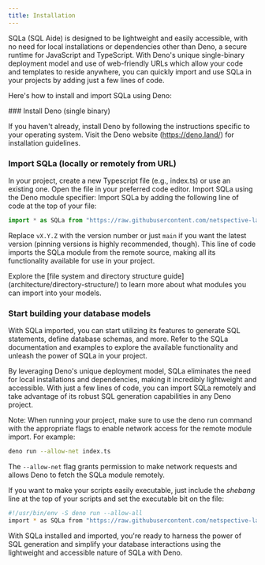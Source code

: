 ```yaml
---
title: Installation
---
```



SQLa (SQL Aide) is designed to be lightweight and easily accessible, with no
need for local installations or dependencies other than Deno, a secure runtime
for JavaScript and TypeScript. With Deno's unique single-binary deployment model
and use of web-friendly URLs which allow your code and templates to reside
anywhere, you can quickly import and use SQLa in your projects by adding just a
few lines of code.

Here's how to install and import SQLa using Deno:

<Steps>
### Install Deno (single binary)

If you haven't already, install Deno by following the instructions specific to
your operating system. Visit the Deno website (https://deno.land/) for installation
guidelines.

### Import SQLa (locally or remotely from URL)

In your project, create a new Typescript file (e.g., index.ts) or use an existing
one. Open the file in your preferred code editor. Import SQLa using the Deno
module specifier: Import SQLa by adding the following line of code at the top
of your file:

```typescript
import * as SQLa from "https://raw.githubusercontent.com/netspective-labs/sql-aide/vX.Y.Z/mod.ts";
```

Replace `vX.Y.Z` with the version number or just `main` if you want the latest
version (pinning versions is highly recommended, though). This line of code
imports the SQLa module from the remote source, making all its functionality
available for use in your project.

<Callout>
  Explore the [file system and directory structure guide](architecture/directory-structure/) to learn more about
  what modules you can import into your models.
</Callout>

### Start building your database models

With SQLa imported, you can start utilizing its features to generate SQL
statements, define database schemas, and more. Refer to the SQLa documentation
and examples to explore the available functionality and unleash the power of
SQLa in your project.
</Steps>

By leveraging Deno's unique deployment model, SQLa eliminates the need for local
installations and dependencies, making it incredibly lightweight and accessible.
With just a few lines of code, you can import SQLa remotely and take advantage
of its robust SQL generation capabilities in any Deno project.

Note: When running your project, make sure to use the deno run command with the
appropriate flags to enable network access for the remote module import. For
example:

```bash
deno run --allow-net index.ts
```

The `--allow-net` flag grants permission to make network requests and allows
Deno to fetch the SQLa module remotely.

If you want to make your scripts easily executable, just include the _shebang_
line at the top of your scripts and set the executable bit on the file:

```bash
#!/usr/bin/env -S deno run --allow-all
import * as SQLa from "https://raw.githubusercontent.com/netspective-labs/sql-aide/v1.0.0/mod.ts";
```

With SQLa installed and imported, you're ready to harness the power of SQL
generation and simplify your database interactions using the lightweight and
accessible nature of SQLa with Deno.
